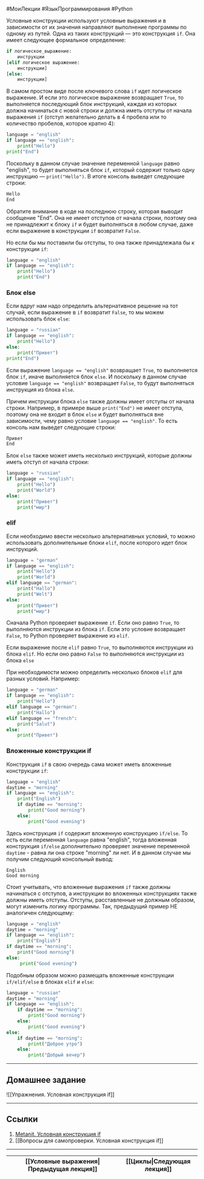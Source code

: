 #МоиЛекции #ЯзыкПрограммирования #Python 

Условные конструкции используют условные выражения и в зависимости от их значения направляют выполнение программы по одному из путей. Одна из таких конструкций — это конструкция `if`. Она имеет следующее формальное определение:

```python
if логическое_выражение:
    инструкции
[elif логическое выражение:
    инструкции]
[else: 
    инструкции]
```

В самом простом виде после ключевого слова `if` идет логическое выражение. И если это логическое выражение возвращает `True`, то выполняется последующий блок инструкций, каждая из которых должна начинаться с новой строки и должна иметь отступы от начала выражения `if` (отступ желательно делать в 4 пробела или то количество пробелов, которое кратно 4):

```python
language = "english"
if language == "english":
    print("Hello")
print("End")
```

Поскольку в данном случае значение переменной `language` равно "english", то будет выполняться блок `if`, который содержит только одну инструкцию — `print("Hello")`. В итоге консоль выведет следующие строки:

```python
Hello
End
```

Обратите внимание в коде на последнюю строку, которая выводит сообщение "End". Она не имеет отступов от начала строки, поэтому она не принадлежит к блоку `if` и будет выполняться в любом случае, даже если выражение в конструкции `if` возвратит `False`.

Но если бы мы поставили бы отступы, то она также принадлежала бы к конструкции `if`:

```python
language = "english"
if language == "english":
    print("Hello")
    print("End")
```

### Блок else

Если вдруг нам надо определить альтернативное решение на тот случай, если выражение в `if` возвратит `False`, то мы можем использовать блок `else`:

```python
language = "russian"
if language == "english":
    print("Hello")
else:
    print("Привет")
print("End")
```

Если выражение `language == "english"` возвращает `True`, то выполняется блок `if`, иначе выполняется блок `else`. И поскольку в данном случае условие `language == "english"` возвращает `False`, то будут выполняться инструкция из блока `else`.

Причем инструкции блока `else` также должны имеет отступы от начала строки. Например, в примере выше `print("End")` не имеет отступа, поэтому она не входит в блок `else` и будет выполняться вне зависимости, чему равно условие `language == "english"`. То есть консоль нам выведет следующие строки:

```python
Привет
End
```

Блок `else` также может иметь несколько инструкций, которые должны иметь отступ от начала строки:

```python
language = "russian"
if language == "english":
    print("Hello")
    print("World")
else:
    print("Привет")
    print("мир")
```

### elif

Если необходимо ввести несколько альтернативных условий, то можно использовать дополнительные блоки `elif`, после которого идет блок инструкций.

```python
language = "german"
if language == "english":
    print("Hello")
    print("World")
elif language == "german":
    print("Hallo")
    print("Welt")
else:
    print("Привет")
    print("мир")
```

Сначала Python проверяет выражение `if`. Если оно равно `True`, то выполняются инструкции из блока `if`. Если это условие возвращает `False`, то Python проверяет выражение из `elif`.

Если выражение после `elif` равно `True`, то выполняются инструкции из блока `elif`. Но если оно равно `False` то выполняются инструкции из блока `else`

При необходимости можно определить несколько блоков `elif` для разных условий. Например:

```python
language = "german"
if language == "english":
    print("Hello")
elif language == "german":
    print("Hallo")
elif language == "french":
    print("Salut")
else:
    print("Привет")
```

### Вложенные конструкции if

Конструкция `if` в свою очередь сама может иметь вложенные конструкции `if`:

```python
language = "english"
daytime = "morning"
if language == "english":
    print("English")
    if daytime == "morning":
        print("Good morning")
    else:
        print("Good evening")
```

Здесь конструкция `if` содержит вложенную конструкцию `if/else`. То есть если переменная `language` равна "english", тогда вложенная конструкция `if/else` дополнительно проверяет значение переменной `daytime` - равна ли она строке "morning" ли нет. И в данном случае мы получим следующий консольный вывод:

```
English
Good morning
```

Стоит учитывать, что вложенные выражения `if` также должны начинаться с отступов, а инструкции во вложенных конструкциях также должны иметь отступы. Отступы, расставленные не должным образом, могут изменить логику программы. Так, предыдущий пример НЕ аналогичен следующему:

```python
language = "english"
daytime = "morning"
if language == "english":
    print("English")
if daytime == "morning":
    print("Good morning")
else:
     print("Good evening")
```

Подобным образом можно размещать вложенные конструкции `if/elif/else` в блоках `elif` и `else`:

```python
language = "russian"
daytime = "morning"
if language == "english":
    if daytime == "morning":
        print("Good morning")
    else:
        print("Good evening")
else:
    if daytime == "morning":
        print("Доброе утро")
    else:
        print("Добрый вечер")
```

---
## Домашнее задание

![[Упражнения. Условная конструкция if]]

---
## Ссылки

1. [Metanit. Условная конструкция if](https://metanit.com/python/tutorial/2.6.php)
2. [[Вопросы для самопроверки. Условная конструкция if]]

---

| [[Условные выражения\|Предыдущая лекция]] | [[Циклы\|Следующая лекция]] |
| ----------------------------------------- | --------------------------- |
